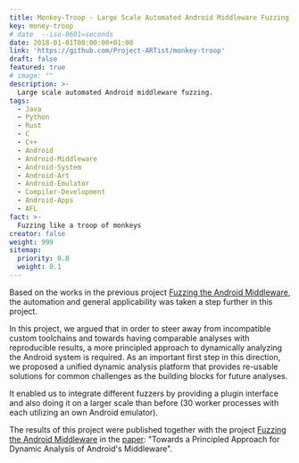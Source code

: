 ```yaml
---
title: Monkey-Troop - Large Scale Automated Android Middleware Fuzzing
key: money-troop
# date  --iso-8601=seconds   
date: 2018-01-01T00:00:00+01:00
link: 'https://github.com/Project-ARTist/monkey-troop'
draft: false
featured: true
# image: ""
description: >-
  Large scale automated Android middleware fuzzing.
tags:
  - Java
  - Python
  - Rust
  - C
  - C++
  - Android
  - Android-Middleware
  - Android-System
  - Android-Art
  - Android-Emulator
  - Compiler-Development
  - Android-Apps
  - AFL 
fact: >-
  Fuzzing like a troop of monkeys
creator: false
weight: 999
sitemap:
  priority: 0.8
  weight: 0.1
---
```


Based on the works in the previous project [Fuzzing the Android Middleware], the automation and general applicability
was taken a step further in this project.

In this project, we argued that in order to steer away from incompatible custom toolchains and towards having comparable 
analyses with reproducible results, a more principled approach to dynamically analyzing the Android system is required. 
As an important first step in this direction, we proposed a unified dynamic analysis platform that provides re-usable 
solutions for common challenges as the building blocks for future analyses.

It enabled us to integrate different fuzzers by providing a plugin interface and also doing it on a larger 
scale than before (30 worker processes with each utilizing an own Android emulator).

The results of this project were published together with the project [Fuzzing the Android Middleware] 
in the [paper]: "Towards a Principled Approach for Dynamic Analysis of Android's Middleware".

[Fuzzing the Android Middleware]: ./2017_fuzzing-android-middleware.md 
[paper]: https://arxiv.org/abs/2110.05619

